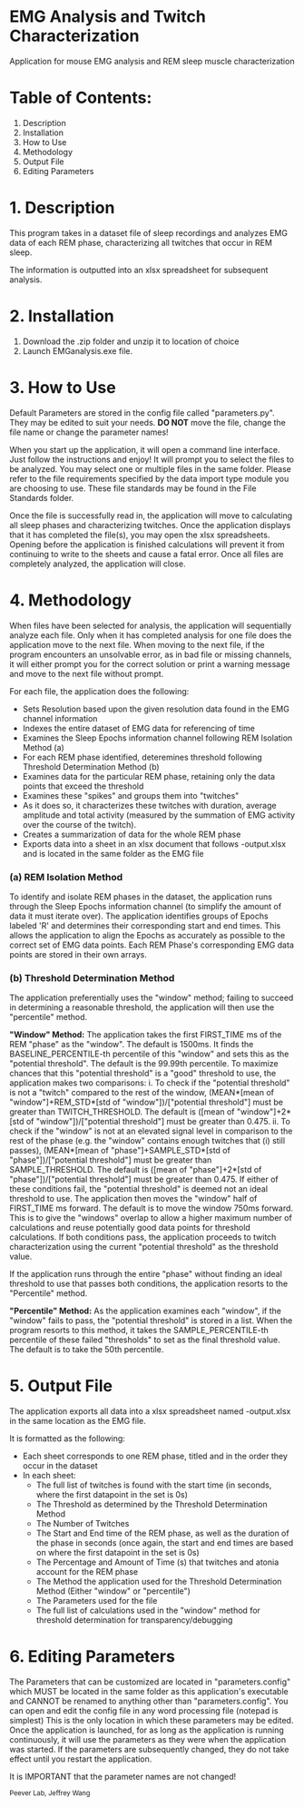 # EMG Analysis and Twitch Characterization
Application for mouse EMG analysis and REM sleep muscle characterization

# Table of Contents:

1. Description
2. Installation
3. How to Use
4. Methodology
5. Output File
6. Editing Parameters

# 1. Description

This program takes in a dataset file of sleep recordings and analyzes EMG data of each REM phase,
characterizing all twitches that occur in REM sleep.

The information is outputted into an xlsx spreadsheet for subsequent analysis.

# 2. Installation

1. Download the .zip folder and unzip it to location of choice
2. Launch EMGanalysis.exe file.

# 3. How to Use

Default Parameters are stored in the config file called "parameters.py". They may be edited to suit your needs. **DO NOT** move the file, change the file name or change the parameter names!

When you start up the application, it will open a command line interface. Just follow the instructions and enjoy!
It will prompt you to select the files to be analyzed. You may select one or multiple files in the same folder. Please refer to the file requirements specified by the data import type module you are choosing to use. These file standards may be found in the File Standards folder.

Once the file is successfully read in, the application will move to calculating all sleep phases and
characterizing twitches. Once the application displays that it has completed the file(s), you may open the xlsx spreadsheets. Opening before the application is finished calculations will prevent it from continuing to write to the sheets and cause a fatal error. Once all files are completely analyzed, the application will close.

# 4. Methodology

When files have been selected for analysis, the application will sequentially analyze each file. Only when it has completed analysis for one file does the application move to the next file. When moving to the next file, if the program encounters an unsolvable error, as in bad file or missing channels, it will either prompt you for the correct solution or print a warning message and move to the next file without prompt.

For each file, the application does the following:
* Sets Resolution based upon the given resolution data found in the EMG channel information
* Indexes the entire dataset of EMG data for referencing of time
* Examines the Sleep Epochs information channel following REM Isolation Method (a)
* For each REM phase identified, deteremines threshold following Threshold Determination Method (b)
* Examines data for the particular REM phase, retaining only the data points that exceed the threshold
* Examines these "spikes" and groups them into "twitches"
* As it does so, it characterizes these twitches with duration, average amplitude and total activity (measured by the summation of EMG activity over the course of the twitch).
* Creates a summarization of data for the whole REM phase
* Exports data into a sheet in an xlsx document that follows <EMG file name>-output.xlsx and is located in the same folder as the EMG file

### (a) REM Isolation Method

To identify and isolate REM phases in the dataset, the application runs through the Sleep Epochs information channel (to simplify the amount of data it must iterate over).	The application identifies groups of Epochs labeled 'R' and determines their corresponding start and end times. This allows the application to align the Epochs as accurately as possible to the correct set of EMG data points. Each REM Phase's corresponding EMG data points are stored in their own arrays.

### (b) Threshold Determination Method

The application preferentially uses the "window" method; failing to succeed in determining a reasonable threshold, the application will then use the "percentile" method.

**"Window" Method:**
The application takes the first FIRST_TIME ms of the REM "phase" as the "window". The default is 1500ms. It finds the BASELINE_PERCENTILE-th percentile of this "window" and sets this as the "potential threshold". The default is the 99.99th percentile. To maximize chances that this "potential threshold" is a "good" threshold to use, the application	makes two comparisons:
  i. To check if the "potential threshold" is not a "twitch" compared to the rest of the window,
    (MEAN*[mean of "window"]+REM_STD*[std of "window"])/["potential threshold"]
    must be greater than TWITCH_THRESHOLD.
    The default is ([mean of "window"]+2*[std of "window"])/["potential threshold"]
    must be greater than 0.475.
  ii. To check if the "window" is not at an elevated signal level in comparison to the rest of the 
    phase (e.g. the "window" contains enough twitches that (i) still passes),
    (MEAN*[mean of "phase"]+SAMPLE_STD*[std of "phase"])/["potential threshold"]
    must be greater than SAMPLE_THRESHOLD.
    The default is ([mean of "phase"]+2*[std of "phase"])/["potential threshold"]
    must be greater than 0.475.
If either of these conditions fail, the "potential threshold" is deemed not an ideal threshold to use. The application then moves the "window" half of FIRST_TIME ms forward. The default is to move the window 750ms forward. This is to give the "windows" overlap to allow a higher maximum number of calculations and reuse potentially good data points for threshold calculations. If both conditions pass, the application proceeds to twitch characterization using the current "potential threshold" as the threshold value.

If the application runs through the entire "phase" without finding an ideal threshold to use that passes both
conditions, the application resorts to the "Percentile" method.

**"Percentile" Method:**
As the application examines each "window", if the "window" fails to pass, the "potential threshold" is stored
in a list. When the program resorts to this method, it takes the SAMPLE_PERCENTILE-th percentile of these failed "thresholds"
to set as the final threshold value. The default is to take the 50th percentile.

# 5. Output File

The application exports all data into a xlsx spreadsheet named <EMG file name>-output.xlsx in the same location as the
EMG file.

It is formatted as the following:
* Each sheet corresponds to one REM phase, titled and in the order they occur in the dataset
* In each sheet:
	* The full list of twitches is found with the start time (in seconds, where the first datapoint in the set is 0s)
	* The Threshold as determined by the Threshold Determination Method
	* The Number of Twitches
	* The Start and End time of the REM phase, as well as the duration of the phase in seconds (once again, the start and end times are based on where the first datapoint in the set is 0s)
	* The Percentage and Amount of Time (s) that twitches and atonia account for the REM phase
	* The Method the application used for the Threshold Determination Method (Either "window" or "percentile")
	* The Parameters used for the file
	* The full list of calculations used in the "window" method for threshold determination for transparency/debugging	

# 6. Editing Parameters

The Parameters that can be customized are located in "parameters.config" which MUST be located in the same folder as this application's executable and CANNOT be renamed to anything other than "parameters.config". You can open and edit the config file in any word processing file (notepad is simplest) This is the only location in which these parameters may be edited. Once the application is launched, for as long as the application is running continuously, it will use the parameters as they were when the application was started. If the parameters are subsequently changed, they do not take effect until you restart the application.

It is IMPORTANT that the parameter names are not changed!


<sub>
Peever Lab, 
Jeffrey Wang
</sub>
